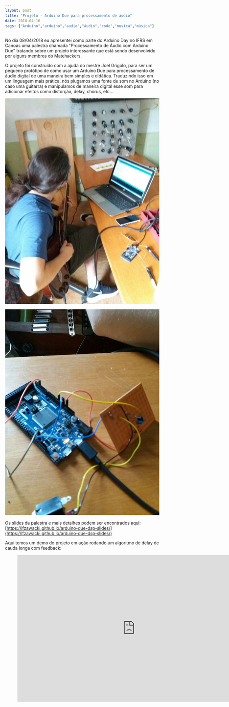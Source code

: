 ```yaml
---
layout: post
title: "Projeto - Arduino Due para processamento de áudio"
date: 2018-04-16
tags: ["Arduino","arduino","audio","áudio","code","musica","música"]
---
```


No dia 08/04/2018 eu apresentei como parte do Arduino Day no IFRS em Canoas uma palestra chamada "Processamento de Áudio com Arduino Due" tratando sobre um projeto interessante que está sendo desenvolvido por alguns membros do Matehackers.

O projeto foi construído com a ajuda do mestre Joel Grigolo, para ser um pequeno protótipo de como usar um Arduino Due para processamento de áudio digital de uma maneira bem simples e didática. Traduzindo isso em um linguagem mais prática, nós plugamos uma fonte de som no Arduino (no caso uma guitarra) e manipulamos de maneira digital esse som para adicionar efeitos como distorção, delay, chorus, etc...

[![](/assets/2018/photo_2018-04-15_23-57-43-768x1024.jpg)](/assets/2018/photo_2018-04-15_23-57-43-768x1024.jpg)

[![](/assets/2018/photo_2018-04-15_23-57-47-768x1024.jpg)](/assets/2018/photo_2018-04-15_23-57-47-768x1024.jpg)

Os slides da palestra e mais detalhes podem ser encontrados aqui: [https://lfzawacki.github.io/arduino-due-dsp-slides/](https://lfzawacki.github.io/arduino-due-dsp-slides/)

Aqui temos um demo do projeto em ação rodando um algoritmo de delay de cauda longa com feedback:

<figure class="wp-block-embed-youtube wp-block-embed is-type-video is-provider-youtube wp-embed-aspect-16-9 wp-has-aspect-ratio"><div class="wp-block-embed__wrapper">

<iframe class='youtube-player youtuber' type='text/html' width='768' height='480' src='http://www.youtube.com/embed/cPVq06V3TAY' webkitAllowFullScreen mozallowfullscreen allowFullScreen frameborder='0'></iframe>

</div></figure>
